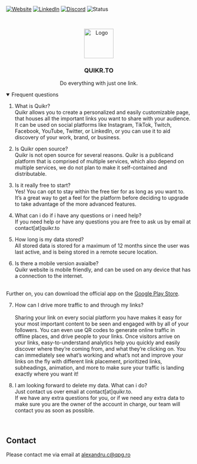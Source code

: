 [![Website][website-shield]][website-url]
[![LinkedIn][linkedin-shield]][linkedin-url]
[![Discord][discord-shield]][discord-url]
![Status][website-status]

<!-- PROJECT LOGO -->
<br />
<p align="center">
  <a href="https://quikr.to">
   <img src="https://i.imgur.com/1J3Yyya.png" alt="Logo" width="auto" height="80">
  </a>

  <h3 align="center">QUIKR.TO</h3>

  <p align="center">
    Do everything with just one link. 
  </p>
</p>

<details open="open">
<summary>Frequent questions</summary>


1. What is Quikr?<br>
Quikr allows you to create a personalized and easily customizable page, that houses all the important links you want to share with your audience. It can be used on social platforms like Instagram, TikTok, Twitch, Facebook, YouTube, Twitter, or LinkedIn, or you can use it to aid discovery of your work, brand, or business.

2. Is Quikr open source?<br>
Quikr is not open source for several reasons. Quikr is a publicand platform that is comprised of multiple services, which also depend on multiple services, we do not plan to make it self-contained and distributable.

3. Is it really free to start?<br>
Yes! You can opt to stay within the free tier for as long as you want to. It’s a great way to get a feel for the platform before deciding to upgrade to take advantage of the more advanced features.

4. What can i do if i have any questions or i need help?<br>
If you need help or have any questions you are free to ask us by email at contact[at]quikr.to

5. How long is my data stored?<br>
All stored data is stored for a maximum of 12 months since the user was last active, and is being stored in a remote secure location.

6. Is there a mobile version avaialbe?<br>
Quikr website is mobile friendly, and can be used on any device that has a connection to the internet.
<br>
Further on, you can download the official app on the <a href="https://play.google.com/store/apps/details?id=com.quikr.apps">Google Play Store</a>.

7. How can I drive more traffic to and through my links?<br><br>
Sharing your link on every social platform you have makes it easy for your most important content to be seen and engaged with by all of your followers. You can even use QR codes to generate online traffic in offline places, and drive people to your links.
Once visitors arrive on your links, easy-to-understand analytics help you quickly and easily discover where they’re coming from, and what they’re clicking on. You can immediately see what’s working and what’s not and improve your links on the fly with different link placement, prioritized links, subheadings, animation, and more to make sure your traffic is landing exactly where you want it!

8. I am looking forward to delete my data. What can i do?<br>
Just contact us over email at contact[at]quikr.to. <br>
If we have any extra questions for you, or if we need any extra data to make sure you are the owner of the account in charge, our team will contact you as soon as possible.
</details>

<br>


<!-- CONTACT -->
## Contact
Please contact me via email at alexandru.c@qpg.ro <br>


<!-- MARKDOWN LINKS & IMAGES -->
<!-- https://www.markdownguide.org/basic-syntax/#reference-style-links -->
[linkedin-shield]: https://img.shields.io/badge/-LinkedIn-black.svg?style=for-the-badge&logo=linkedin&colorB=555
[linkedin-url]: https://linkedin.com/in/coserea-alexandru
[discord-shield]: https://img.shields.io/discord/438065696002277386?label=DISCORD&style=for-the-badge
[discord-url]: https://discord.gg/36RHWU9
[website-shield]: https://img.shields.io/badge/WEBSITE-grey?style=for-the-badge
[website-url]: https://quikr.to/
[website-status]: https://img.shields.io/badge/STATUS-OFFLINE-red?style=for-the-badge
